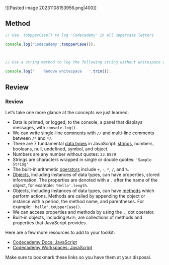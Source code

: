 ![[Pasted image 20231108153956.png|400]]


## Method


```JavaScript
// Use .toUpperCase() to log 'Codecademy' in all uppercase letters

console.log('Codecademy'.toUpperCase());

  

// Use a string method to log the following string without whitespace at the beginning and end of it.

console.log('    Remove whitespace   '.trim());
```

## Review 

### Review

Let’s take one more glance at the concepts we just learned:

- Data is printed, or logged, to the console, a panel that displays messages, with `console.log()`.
- We can write single-line [comments](https://www.codecademy.com/resources/docs/javascript/comments) with `//` and multi-line comments between `/*` and `*/`.
- There are 7 fundamental [data types](https://www.codecademy.com/resources/docs/javascript/data-types) in JavaScript: [strings](https://www.codecademy.com/resources/docs/javascript/strings), numbers, booleans, null, undefined, symbol, and object.
- Numbers are any number without quotes: `23.8879`
- Strings are characters wrapped in single or double quotes: `'Sample String'`
- The built-in arithmetic [operators](https://www.codecademy.com/resources/docs/javascript/operators) include `+`, `-`, `*`, `/`, and `%`.
- [Objects](https://www.codecademy.com/resources/docs/javascript/objects), including instances of data types, can have properties, stored information. The properties are denoted with a `.` after the name of the object, for example: `'Hello'.length`.
- Objects, including instances of data types, can have [methods](https://www.codecademy.com/resources/docs/javascript/methods) which perform actions. Methods are called by appending the object or instance with a period, the method name, and parentheses. For example: `'hello'.toUpperCase()`.
- We can access properties and methods by using the `.`, dot operator.
- Built-in objects, including `Math`, are collections of methods and properties that JavaScript provides.

Here are a few more resources to add to your toolkit:

- [Codecademy Docs: JavaScript](https://www.codecademy.com/resources/docs/javascript)
- [Codecademy Workspaces: JavaScript](https://www.codecademy.com/workspaces/new)

Make sure to bookmark these links so you have them at your disposal.
